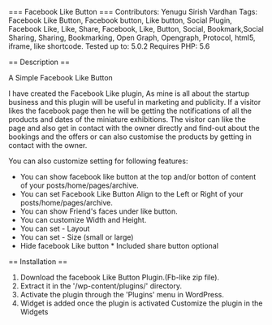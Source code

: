 ===  Facebook Like Button ===
Contributors: Yenugu Sirish Vardhan
Tags: Facebook Like Button, Facebook button, Like button, Social Plugin, Facebook Like, Like, Share, Facebook, Like, Button, Social, Bookmark,Social Sharing, Sharing, Bookmarking, Open Graph, Opengraph, Protocol, html5, iframe, like shortcode.
Tested up to: 5.0.2
Requires PHP: 5.6

== Description ==

A Simple Facebook Like Button 

I have created the Facebook Like plugin, As mine is all about the startup business and this plugin will be useful in marketing and publicity. If a visitor likes the facebook page then he will be getting the notifications of all the products and dates of the miniature exhibitions. The visitor can like the page and also get in contact with the owner directly and find-out about the bookings and the offers or can also customise the products by getting in contact with the owner.

You can also customize setting for following features:

* You can show facebook like button at the top and/or botton of content of your posts/home/pages/archive.
* You can set Facebook Like Button Align to the Left or Right of your posts/home/pages/archive.
* You can show Friend's faces under like button.
* You can customize Width and Height.
* You can set - Layout
* You can set - Size (small or large)
* Hide facebook Like button * Included share button optional

== Installation ==

1. Download the facebook Like Button Plugin.(Fb-like zip file).
2. Extract it in the '/wp-content/plugins/' directory.
3. Activate the plugin through the 'Plugins' menu in WordPress.
4. Widget is added once the plugin is activated Customize the plugin in the Widgets














